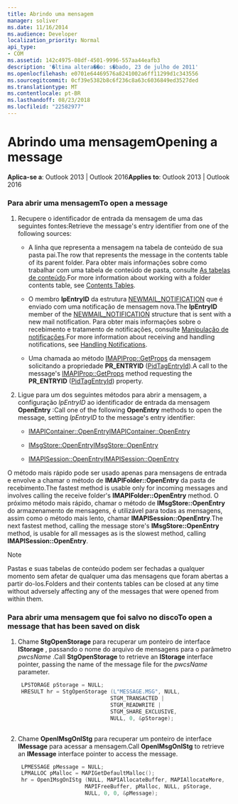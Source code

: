 ```yaml
---
title: Abrindo uma mensagem
manager: soliver
ms.date: 11/16/2014
ms.audience: Developer
localization_priority: Normal
api_type:
- COM
ms.assetid: 142c4975-08df-4501-9996-557aa44eafb3
description: '�ltima altera��o: s�bado, 23 de julho de 2011'
ms.openlocfilehash: e0701e64469576a8241002a6ff11299d1c343556
ms.sourcegitcommit: 0cf39e5382b8c6f236c8a63c6036849ed3527ded
ms.translationtype: MT
ms.contentlocale: pt-BR
ms.lasthandoff: 08/23/2018
ms.locfileid: "22582977"
---
```

# <a name="opening-a-message"></a><span data-ttu-id="93ff3-103">Abrindo uma mensagem</span><span class="sxs-lookup"><span data-stu-id="93ff3-103">Opening a message</span></span>
 
<span data-ttu-id="93ff3-104">**Aplica-se a**: Outlook 2013 | Outlook 2016</span><span class="sxs-lookup"><span data-stu-id="93ff3-104">**Applies to**: Outlook 2013 | Outlook 2016</span></span> 
  
### <a name="to-open-a-message"></a><span data-ttu-id="93ff3-105">Para abrir uma mensagem</span><span class="sxs-lookup"><span data-stu-id="93ff3-105">To open a message</span></span>
  
1. <span data-ttu-id="93ff3-106">Recupere o identificador de entrada da mensagem de uma das seguintes fontes:</span><span class="sxs-lookup"><span data-stu-id="93ff3-106">Retrieve the message's entry identifier from one of the following sources:</span></span>
    
   - <span data-ttu-id="93ff3-107">A linha que representa a mensagem na tabela de conteúdo de sua pasta pai.</span><span class="sxs-lookup"><span data-stu-id="93ff3-107">The row that represents the message in the contents table of its parent folder.</span></span> <span data-ttu-id="93ff3-108">Para obter mais informações sobre como trabalhar com uma tabela de conteúdo de pasta, consulte [As tabelas de conteúdo](contents-tables.md).</span><span class="sxs-lookup"><span data-stu-id="93ff3-108">For more information about working with a folder contents table, see [Contents Tables](contents-tables.md).</span></span>
    
   - <span data-ttu-id="93ff3-109">O membro **lpEntryID** da estrutura [NEWMAIL_NOTIFICATION](newmail_notification.md) que é enviado com uma notificação de mensagem nova.</span><span class="sxs-lookup"><span data-stu-id="93ff3-109">The **lpEntryID** member of the [NEWMAIL_NOTIFICATION](newmail_notification.md) structure that is sent with a new mail notification.</span></span> <span data-ttu-id="93ff3-110">Para obter mais informações sobre o recebimento e tratamento de notificações, consulte [Manipulação de notificações](handling-notifications.md).</span><span class="sxs-lookup"><span data-stu-id="93ff3-110">For more information about receiving and handling notifications, see [Handling Notifications](handling-notifications.md).</span></span>
    
   - <span data-ttu-id="93ff3-111">Uma chamada ao método [IMAPIProp::GetProps](imapiprop-getprops.md) da mensagem solicitando a propriedade **PR_ENTRYID** ([PidTagEntryId](pidtagentryid-canonical-property.md)).</span><span class="sxs-lookup"><span data-stu-id="93ff3-111">A call to the message's [IMAPIProp::GetProps](imapiprop-getprops.md) method requesting the **PR_ENTRYID** ([PidTagEntryId](pidtagentryid-canonical-property.md)) property.</span></span> 
    
2. <span data-ttu-id="93ff3-112">Ligue para um dos seguintes métodos para abrir a mensagem, a configuração _lpEntryID_ ao identificador de entrada da mensagem **OpenEntry** :</span><span class="sxs-lookup"><span data-stu-id="93ff3-112">Call one of the following **OpenEntry** methods to open the message, setting  _lpEntryID_ to the message's entry identifier:</span></span> 
    
   - [<span data-ttu-id="93ff3-113">IMAPIContainer::OpenEntry</span><span class="sxs-lookup"><span data-stu-id="93ff3-113">IMAPIContainer::OpenEntry</span></span>](imapicontainer-openentry.md)
    
   - [<span data-ttu-id="93ff3-114">IMsgStore::OpenEntry</span><span class="sxs-lookup"><span data-stu-id="93ff3-114">IMsgStore::OpenEntry</span></span>](imsgstore-openentry.md)
    
   - [<span data-ttu-id="93ff3-115">IMAPISession::OpenEntry</span><span class="sxs-lookup"><span data-stu-id="93ff3-115">IMAPISession::OpenEntry</span></span>](imapisession-openentry.md)
    
  <span data-ttu-id="93ff3-116">O método mais rápido pode ser usado apenas para mensagens de entrada e envolve a chamar o método de **IMAPIFolder::OpenEntry** da pasta de recebimento.</span><span class="sxs-lookup"><span data-stu-id="93ff3-116">The fastest method is usable only for incoming messages and involves calling the receive folder's **IMAPIFolder::OpenEntry** method.</span></span> <span data-ttu-id="93ff3-117">O próximo método mais rápido, chamar o método de **IMsgStore::OpenEntry** do armazenamento de mensagens, é utilizável para todas as mensagens, assim como o método mais lento, chamar **IMAPISession::OpenEntry**.</span><span class="sxs-lookup"><span data-stu-id="93ff3-117">The next fastest method, calling the message store's **IMsgStore::OpenEntry** method, is usable for all messages as is the slowest method, calling **IMAPISession::OpenEntry**.</span></span>
    
> [!NOTE]
> <span data-ttu-id="93ff3-118">Pastas e suas tabelas de conteúdo podem ser fechadas a qualquer momento sem afetar de qualquer uma das mensagens que foram abertas a partir do-los.</span><span class="sxs-lookup"><span data-stu-id="93ff3-118">Folders and their contents tables can be closed at any time without adversely affecting any of the messages that were opened from within them.</span></span> 
  
### <a name="to-open-a-message-that-has-been-saved-on-disk"></a><span data-ttu-id="93ff3-119">Para abrir uma mensagem que foi salvo no disco</span><span class="sxs-lookup"><span data-stu-id="93ff3-119">To open a message that has been saved on disk</span></span>
  
1. <span data-ttu-id="93ff3-120">Chame **StgOpenStorage** para recuperar um ponteiro de interface **IStorage** , passando o nome do arquivo de mensagens para o parâmetro _pwcsName_ .</span><span class="sxs-lookup"><span data-stu-id="93ff3-120">Call **StgOpenStorage** to retrieve an **IStorage** interface pointer, passing the name of the message file for the  _pwcsName_ parameter.</span></span> 
    
   ```cpp
    LPSTORAGE pStorage = NULL;
    HRESULT hr = StgOpenStorage (L"MESSAGE.MSG", NULL,
                                STGM_TRANSACTED |
                                STGM_READWRITE |
                                STGM_SHARE_EXCLUSIVE,
                                NULL, 0, &pStorage);
    
   ```

2. <span data-ttu-id="93ff3-121">Chame **OpenIMsgOnIStg** para recuperar um ponteiro de interface **IMessage** para acessar a mensagem.</span><span class="sxs-lookup"><span data-stu-id="93ff3-121">Call **OpenIMsgOnIStg** to retrieve an **IMessage** interface pointer to access the message.</span></span> 
    
   ```cpp
    LPMESSAGE pMessage = NULL;
    LPMALLOC pMalloc = MAPIGetDefaultMalloc();
    hr = OpenIMsgOnIStg (NULL, MAPIAllocateBuffer, MAPIAllocateMore,
                        MAPIFreeBuffer, pMalloc, NULL, pStorage,
                        NULL, 0, 0, &pMessage);
    
   ```


